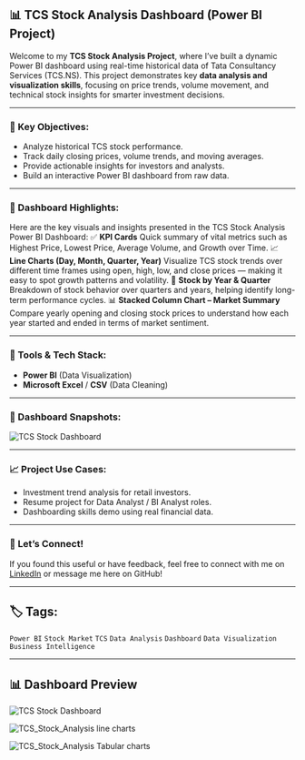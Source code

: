
## 📊 TCS Stock Analysis Dashboard (Power BI Project)

Welcome to my **TCS Stock Analysis Project**, where I’ve built a dynamic Power BI dashboard using real-time historical data of Tata Consultancy Services (TCS.NS). This project demonstrates key **data analysis and visualization skills**, focusing on price trends, volume movement, and technical stock insights for smarter investment decisions.

---

### 🧠 Key Objectives:

* Analyze historical TCS stock performance.
* Track daily closing prices, volume trends, and moving averages.
* Provide actionable insights for investors and analysts.
* Build an interactive Power BI dashboard from raw data.

---

### 📌 Dashboard Highlights:

Here are the key visuals and insights presented in the TCS Stock Analysis Power BI Dashboard:
✅ **KPI Cards**
Quick summary of vital metrics such as Highest Price, Lowest Price, Average Volume, and Growth over Time.
📈 **Line Charts (Day, Month, Quarter, Year)**
Visualize TCS stock trends over different time frames using open, high, low, and close prices — making it easy to spot growth patterns and volatility.
📅 **Stock by Year & Quarter**
Breakdown of stock behavior over quarters and years, helping identify long-term performance cycles.
📊 **Stacked Column Chart – Market Summary**
Compare yearly opening and closing stock prices to understand how each year started and ended in terms of market sentiment.

---

### 🧰 Tools & Tech Stack:

* **Power BI** (Data Visualization)
* **Microsoft Excel** / **CSV** (Data Cleaning)

---

### 📸  Dashboard Snapshots:

![TCS Stock Dashboard](dashboard.png)

---



### 📈 Project Use Cases:

* Investment trend analysis for retail investors.
* Resume project for Data Analyst / BI Analyst roles.
* Dashboarding skills demo using real financial data.

---

### 🙌 Let’s Connect!

If you found this useful or have feedback, feel free to connect with me on [LinkedIn](https://www.linkedin.com/in/sreejitaguha-dataanalyst/) or message me here on GitHub!

---

## 🏷️ Tags:

`Power BI` `Stock Market` `TCS` `Data Analysis` `Dashboard` `Data Visualization` `Business Intelligence`

---

## 📊 Dashboard Preview

![TCS Stock Dashboard](dashboard.png)

![TCS_Stock_Analysis line charts](dashboard.png)

![TCS_Stock_Analysis Tabular charts](dashboard.png)



